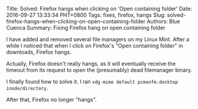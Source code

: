 Title: Solved: Firefox hangs when clicking on 'Open containing folder'
Date: 2016-09-27 13:33:34 PHT+0800
Tags: fixes, firefox, hangs
Slug: solved-firefox-hangs-when-clicking-on-open-containing-folder
Authors: Blue Cuenca
Summary: Fixing Firefox hang on open containing folder


I have added and removed several file managers on my Linux Mint.  After a while I noticed that when I click on Firefox's "Open containing folder" in downloads, Firefox hangs.

<!--more-->
Actually, Firefox doesn't really hangs, as it will eventually receive the timeout from its request to open the (presumably) dead filemanager binary.

I finally found how to solve it.  I ran `xdg-mime default pcmanfm.desktop inode/directory`.

After that, Firefox no longer "hangs".
